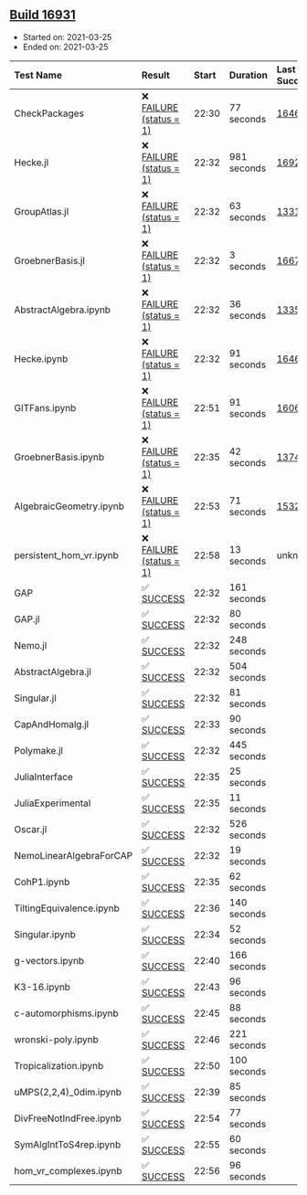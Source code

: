 ## [Build 16931](https://oscarci.mathematik.uni-kl.de/job/oscar/16931/)

* Started on: 2021-03-25
* Ended on: 2021-03-25

| Test Name    | Result | Start | Duration | Last Success | First Failure |
|:-------------|:-------|:------|:---------|:-------------|:--------------|
| CheckPackages | ❌ [FAILURE (status = 1)](https://oscarci.mathematik.uni-kl.de/job/oscar/16931/artifact/logs/build-16931/CheckPackages.log) | 22:30 | 77 seconds | [16463](https://oscarci.mathematik.uni-kl.de/job/oscar/16463/) | [16464](https://oscarci.mathematik.uni-kl.de/job/oscar/16464/) |
| Hecke.jl | ❌ [FAILURE (status = 1)](https://oscarci.mathematik.uni-kl.de/job/oscar/16931/artifact/logs/build-16931/Hecke.jl.log) | 22:32 | 981 seconds | [16920](https://oscarci.mathematik.uni-kl.de/job/oscar/16920/) | [16921](https://oscarci.mathematik.uni-kl.de/job/oscar/16921/) |
| GroupAtlas.jl | ❌ [FAILURE (status = 1)](https://oscarci.mathematik.uni-kl.de/job/oscar/16931/artifact/logs/build-16931/GroupAtlas.jl.log) | 22:32 | 63 seconds | [13311](https://oscarci.mathematik.uni-kl.de/job/oscar/13311/) | [13312](https://oscarci.mathematik.uni-kl.de/job/oscar/13312/) |
| GroebnerBasis.jl | ❌ [FAILURE (status = 1)](https://oscarci.mathematik.uni-kl.de/job/oscar/16931/artifact/logs/build-16931/GroebnerBasis.jl.log) | 22:32 | 3 seconds | [16676](https://oscarci.mathematik.uni-kl.de/job/oscar/16676/) | [16677](https://oscarci.mathematik.uni-kl.de/job/oscar/16677/) |
| AbstractAlgebra.ipynb | ❌ [FAILURE (status = 1)](https://oscarci.mathematik.uni-kl.de/job/oscar/16931/artifact/logs/build-16931/AbstractAlgebra.ipynb.log) | 22:32 | 36 seconds | [13355](https://oscarci.mathematik.uni-kl.de/job/oscar/13355/) | [13356](https://oscarci.mathematik.uni-kl.de/job/oscar/13356/) |
| Hecke.ipynb | ❌ [FAILURE (status = 1)](https://oscarci.mathematik.uni-kl.de/job/oscar/16931/artifact/logs/build-16931/Hecke.ipynb.log) | 22:32 | 91 seconds | [16463](https://oscarci.mathematik.uni-kl.de/job/oscar/16463/) | [16464](https://oscarci.mathematik.uni-kl.de/job/oscar/16464/) |
| GITFans.ipynb | ❌ [FAILURE (status = 1)](https://oscarci.mathematik.uni-kl.de/job/oscar/16931/artifact/logs/build-16931/GITFans.ipynb.log) | 22:51 | 91 seconds | [16068](https://oscarci.mathematik.uni-kl.de/job/oscar/16068/) | [16069](https://oscarci.mathematik.uni-kl.de/job/oscar/16069/) |
| GroebnerBasis.ipynb | ❌ [FAILURE (status = 1)](https://oscarci.mathematik.uni-kl.de/job/oscar/16931/artifact/logs/build-16931/GroebnerBasis.ipynb.log) | 22:35 | 42 seconds | [13748](https://oscarci.mathematik.uni-kl.de/job/oscar/13748/) | [13749](https://oscarci.mathematik.uni-kl.de/job/oscar/13749/) |
| AlgebraicGeometry.ipynb | ❌ [FAILURE (status = 1)](https://oscarci.mathematik.uni-kl.de/job/oscar/16931/artifact/logs/build-16931/AlgebraicGeometry.ipynb.log) | 22:53 | 71 seconds | [15322](https://oscarci.mathematik.uni-kl.de/job/oscar/15322/) | [15323](https://oscarci.mathematik.uni-kl.de/job/oscar/15323/) |
| persistent_hom_vr.ipynb | ❌ [FAILURE (status = 1)](https://oscarci.mathematik.uni-kl.de/job/oscar/16931/artifact/logs/build-16931/persistent_hom_vr.ipynb.log) | 22:58 | 13 seconds | unknown | unknown |
| GAP | ✅ [SUCCESS](https://oscarci.mathematik.uni-kl.de/job/oscar/16931/artifact/logs/build-16931/GAP.log) | 22:32 | 161 seconds |  |  |
| GAP.jl | ✅ [SUCCESS](https://oscarci.mathematik.uni-kl.de/job/oscar/16931/artifact/logs/build-16931/GAP.jl.log) | 22:32 | 80 seconds |  |  |
| Nemo.jl | ✅ [SUCCESS](https://oscarci.mathematik.uni-kl.de/job/oscar/16931/artifact/logs/build-16931/Nemo.jl.log) | 22:32 | 248 seconds |  |  |
| AbstractAlgebra.jl | ✅ [SUCCESS](https://oscarci.mathematik.uni-kl.de/job/oscar/16931/artifact/logs/build-16931/AbstractAlgebra.jl.log) | 22:32 | 504 seconds |  |  |
| Singular.jl | ✅ [SUCCESS](https://oscarci.mathematik.uni-kl.de/job/oscar/16931/artifact/logs/build-16931/Singular.jl.log) | 22:32 | 81 seconds |  |  |
| CapAndHomalg.jl | ✅ [SUCCESS](https://oscarci.mathematik.uni-kl.de/job/oscar/16931/artifact/logs/build-16931/CapAndHomalg.jl.log) | 22:33 | 90 seconds |  |  |
| Polymake.jl | ✅ [SUCCESS](https://oscarci.mathematik.uni-kl.de/job/oscar/16931/artifact/logs/build-16931/Polymake.jl.log) | 22:32 | 445 seconds |  |  |
| JuliaInterface | ✅ [SUCCESS](https://oscarci.mathematik.uni-kl.de/job/oscar/16931/artifact/logs/build-16931/JuliaInterface.log) | 22:35 | 25 seconds |  |  |
| JuliaExperimental | ✅ [SUCCESS](https://oscarci.mathematik.uni-kl.de/job/oscar/16931/artifact/logs/build-16931/JuliaExperimental.log) | 22:35 | 11 seconds |  |  |
| Oscar.jl | ✅ [SUCCESS](https://oscarci.mathematik.uni-kl.de/job/oscar/16931/artifact/logs/build-16931/Oscar.jl.log) | 22:32 | 526 seconds |  |  |
| NemoLinearAlgebraForCAP | ✅ [SUCCESS](https://oscarci.mathematik.uni-kl.de/job/oscar/16931/artifact/logs/build-16931/NemoLinearAlgebraForCAP.log) | 22:32 | 19 seconds |  |  |
| CohP1.ipynb | ✅ [SUCCESS](https://oscarci.mathematik.uni-kl.de/job/oscar/16931/artifact/logs/build-16931/CohP1.ipynb.log) | 22:35 | 62 seconds |  |  |
| TiltingEquivalence.ipynb | ✅ [SUCCESS](https://oscarci.mathematik.uni-kl.de/job/oscar/16931/artifact/logs/build-16931/TiltingEquivalence.ipynb.log) | 22:36 | 140 seconds |  |  |
| Singular.ipynb | ✅ [SUCCESS](https://oscarci.mathematik.uni-kl.de/job/oscar/16931/artifact/logs/build-16931/Singular.ipynb.log) | 22:34 | 52 seconds |  |  |
| g-vectors.ipynb | ✅ [SUCCESS](https://oscarci.mathematik.uni-kl.de/job/oscar/16931/artifact/logs/build-16931/g-vectors.ipynb.log) | 22:40 | 166 seconds |  |  |
| K3-16.ipynb | ✅ [SUCCESS](https://oscarci.mathematik.uni-kl.de/job/oscar/16931/artifact/logs/build-16931/K3-16.ipynb.log) | 22:43 | 96 seconds |  |  |
| c-automorphisms.ipynb | ✅ [SUCCESS](https://oscarci.mathematik.uni-kl.de/job/oscar/16931/artifact/logs/build-16931/c-automorphisms.ipynb.log) | 22:45 | 88 seconds |  |  |
| wronski-poly.ipynb | ✅ [SUCCESS](https://oscarci.mathematik.uni-kl.de/job/oscar/16931/artifact/logs/build-16931/wronski-poly.ipynb.log) | 22:46 | 221 seconds |  |  |
| Tropicalization.ipynb | ✅ [SUCCESS](https://oscarci.mathematik.uni-kl.de/job/oscar/16931/artifact/logs/build-16931/Tropicalization.ipynb.log) | 22:50 | 100 seconds |  |  |
| uMPS(2,2,4)_0dim.ipynb | ✅ [SUCCESS](https://oscarci.mathematik.uni-kl.de/job/oscar/16931/artifact/logs/build-16931/uMPS-2-2-4-_0dim.ipynb.log) | 22:39 | 85 seconds |  |  |
| DivFreeNotIndFree.ipynb | ✅ [SUCCESS](https://oscarci.mathematik.uni-kl.de/job/oscar/16931/artifact/logs/build-16931/DivFreeNotIndFree.ipynb.log) | 22:54 | 77 seconds |  |  |
| SymAlgIntToS4rep.ipynb | ✅ [SUCCESS](https://oscarci.mathematik.uni-kl.de/job/oscar/16931/artifact/logs/build-16931/SymAlgIntToS4rep.ipynb.log) | 22:55 | 60 seconds |  |  |
| hom_vr_complexes.ipynb | ✅ [SUCCESS](https://oscarci.mathematik.uni-kl.de/job/oscar/16931/artifact/logs/build-16931/hom_vr_complexes.ipynb.log) | 22:56 | 96 seconds |  |  |
